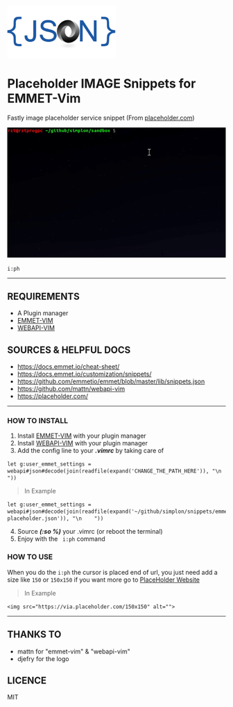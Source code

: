 <img src="./img/logo.png" alt="json logo" width="250" />

# Placeholder IMAGE Snippets for EMMET-Vim

Fastly image placeholder service snippet (From [placeholder.com](placeholder.com))

![presentation of snippet](./img/snippets-ph.gif)

```
i:ph
```
---

## REQUIREMENTS

* A Plugin manager
* [EMMET-VIM](https://vimawesome.com/plugin/emmet-vim)
* [WEBAPI-VIM](https://github.com/mattn/webapi-vim)


## SOURCES & HELPFUL DOCS

* https://docs.emmet.io/cheat-sheet/
* https://docs.emmet.io/customization/snippets/
* https://github.com/emmetio/emmet/blob/master/lib/snippets.json
* https://github.com/mattn/webapi-vim
* https://placeholder.com/

---

### HOW TO INSTALL

1) Install [EMMET-VIM](https://vimawesome.com/plugin/emmet-vim) with your plugin manager
2) Install [WEBAPI-VIM](https://github.com/mattn/webapi-vim) with your plugin manager
3) Add the config line to your ***.vimrc*** by taking care of <style color="red">***change the path***</style>

```
let g:user_emmet_settings = webapi#json#decode(join(readfile(expand('CHANGE_THE_PATH_HERE')), "\n    "))
```

> In Example
```
let g:user_emmet_settings = webapi#json#decode(join(readfile(expand('~/github/simplon/snippets/emmet/imagePlaceHolder/json/snippets-placeholder.json')), "\n    "))
```

4) Source ***(:so %)*** your .vimrc (or reboot the terminal)
5) Enjoy with the ``` i:ph``` command

### HOW TO USE

When you do the ```i:ph``` the cursor is placed end of url, you just need add a size like ```150``` or ```150x150```
if you want more go to [PlaceHolder Website](https://placeholder.com/)

> In Example
```
<img src="https://via.placeholder.com/150x150" alt="">
```


---

## THANKS TO

* mattn for "emmet-vim" & "webapi-vim"
* djefry for the logo


## LICENCE

MIT
